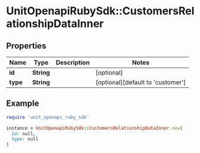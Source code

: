 # UnitOpenapiRubySdk::CustomersRelationshipDataInner

## Properties

| Name | Type | Description | Notes |
| ---- | ---- | ----------- | ----- |
| **id** | **String** |  | [optional] |
| **type** | **String** |  | [optional][default to &#39;customer&#39;] |

## Example

```ruby
require 'unit_openapi_ruby_sdk'

instance = UnitOpenapiRubySdk::CustomersRelationshipDataInner.new(
  id: null,
  type: null
)
```

